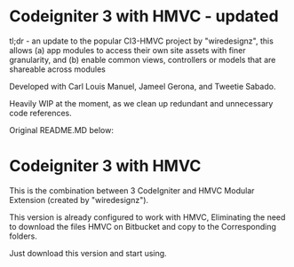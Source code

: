 # Codeigniter 3 with HMVC - updated

tl;dr - an update to the popular CI3-HMVC project by "wiredesignz", this allows (a) app modules to access their own site assets with finer granularity, and (b) enable common views, controllers or models that are shareable across modules

Developed with Carl Louis Manuel, Jameel Gerona, and Tweetie Sabado.

Heavily WIP at the moment, as we clean up redundant and unnecessary code references. 

Original README.MD below:

# Codeigniter 3 with HMVC

This is the combination between 3 CodeIgniter and HMVC Modular Extension (created by "wiredesignz").

This version is already configured to work with HMVC, Eliminating the need to download the files HMVC on Bitbucket and copy to the Corresponding folders.

Just download this version and start using.
